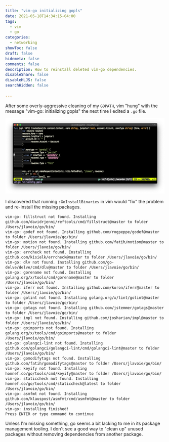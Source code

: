 ```yaml
---
title: "vim-go initializing gopls"
date: 2021-05-18T14:34:15-04:00
tags:
  - vim
  - go
categories:
  - networking
showToc: false
draft: false
hidemeta: false
comments: false
description: How to reinstall deleted vim-go dependencies.
disableShare: false
disableHLJS: false
searchHidden: false

---
```


After some overly-aggressive cleaning of my `GOPATH`, vim "hung" with the message
"vim-go: initializing gopls" the next time I edited a `.go` file.

![initializing-gopls](initializing-gopls.png#center)

I discovered that running `:GoInstallBinaries` in vim would "fix" the
problem and re-install the missing packages.

```text
vim-go: fillstruct not found. Installing github.com/davidrjenni/reftools/cmd/fillstruct@master to folder /Users/jlavoie/go/bin/
vim-go: godef not found. Installing github.com/rogpeppe/godef@master to folder /Users/jlavoie/go/bin/
vim-go: motion not found. Installing github.com/fatih/motion@master to folder /Users/jlavoie/go/bin/
vim-go: errcheck not found. Installing github.com/kisielk/errcheck@master to folder /Users/jlavoie/go/bin/
vim-go: dlv not found. Installing github.com/go-delve/delve/cmd/dlv@master to folder /Users/jlavoie/go/bin/
vim-go: gorename not found. Installing golang.org/x/tools/cmd/gorename@master to folder /Users/jlavoie/go/bin/
vim-go: iferr not found. Installing github.com/koron/iferr@master to folder /Users/jlavoie/go/bin/
vim-go: golint not found. Installing golang.org/x/lint/golint@master to folder /Users/jlavoie/go/bin/
vim-go: gotags not found. Installing github.com/jstemmer/gotags@master to folder /Users/jlavoie/go/bin/
vim-go: impl not found. Installing github.com/josharian/impl@master to folder /Users/jlavoie/go/bin/
vim-go: goimports not found. Installing golang.org/x/tools/cmd/goimports@master to folder /Users/jlavoie/go/bin/
vim-go: golangci-lint not found. Installing github.com/golangci/golangci-lint/cmd/golangci-lint@master to folder /Users/jlavoie/go/bin/
vim-go: gomodifytags not found. Installing github.com/fatih/gomodifytags@master to folder /Users/jlavoie/go/bin/
vim-go: keyify not found. Installing honnef.co/go/tools/cmd/keyify@master to folder /Users/jlavoie/go/bin/
vim-go: staticcheck not found. Installing honnef.co/go/tools/cmd/staticcheck@latest to folder /Users/jlavoie/go/bin/
vim-go: asmfmt not found. Installing github.com/klauspost/asmfmt/cmd/asmfmt@master to folder /Users/jlavoie/go/bin/
vim-go: installing finished!
Press ENTER or type command to continue
```

Unless I'm missing something, go seems a bit lacking to me in its
package management tooling.  I don't see a good way to "clean up" unused
packages without removing dependencies from another package.

